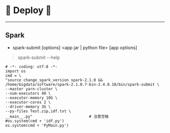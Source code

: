 # :rocket: Deploy :facepunch:
---
## Spark
- spark-submit [options] <app jar | python file> [app options]
> spark-submit --help
```
# -*- coding: utf-8 -*-
import os
cmd = \
"source change_spark_version spark-2.1.0 && /home/bigdata/software/spark-2.1.0.7-bin-2.4.0.10/bin/spark-submit \
--master yarn-cluster \
--num-executors 40 \
--executor-memory 10G \
--executor-cores 2 \
--driver-memory 3G \
--py-files Test.zip,idf.txt \
__main__.py"                         # 注意空格
#os.system(cmd + 'idf.py')
os.system(cmd + 'PyMain.py')
```
